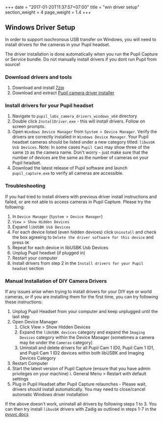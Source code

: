 +++
date = "2017-01-20T11:37:57+07:00"
title = "win driver setup"
section_weight = 4
page_weight = 1.4
+++

## Windows Driver Setup

In order to support isochronous USB transfer on Windows, you will need to install drivers for the cameras in your Pupil headset. 

<aside class="notice">
  The driver installation is done automatically when you run the Pupil Capture or Service bundle. Do not manually install drivers if you dont run Pupil from source!
</aside>

### Download drivers and tools
1. Download and install [7zip](http://www.7-zip.org/download.html)
1. Download and extract [Pupil camera driver installer](https://drive.google.com/uc?export=download&id=0Byap58sXjMVfR0p4eW5KcXpfQjg)

### Install drivers for your Pupil headset

1. Navigate to `pupil_labs_camera_drivers_windows_x64` directory
1. Double click *`InstallDriver.exe`* - this will install drivers. Follow on screen prompts. 
1. Open `Windows Device Manager` from `System > Device Manager`. Verify the drivers are correctly installed in `Windows Device Manager`. Your Pupil headset cameras should be listed under a new category titled: `libusbK Usb Devices`. Note: In some cases `Pupil Cam1` may show three of the same `ID` as the camera name. Don't worry - just make sure that the number of devices are the same as the number of cameras on your Pupil headset.
1. Download the latest release of Pupil software and launch `pupil_capture.exe` to verify all cameras are accessible.

### Troubleshooting

If you had tried to install drivers with previous driver install instructions and failed, or are not able to access cameras in Pupil Capture. Please try the following:

1. In `Device Manager` (`System > Device Manager`)
1. `View > Show Hidden Devices` 
1. Expand `libUSBK Usb Devices`
1. For each device listed (even hidden devices) click `Uninstall` and check the box agreeing to `Delete the driver software for this device` and press `OK`
1. Repeat for each device in libUSBK Usb Devices
1. Unplug Pupil headset (if plugged in)
1. Restart your computer
1. Install drivers from step 2 in the `Install drivers for your Pupil headset` section

### Manual Installation of DIY Camera Drivers

If any issues arise when trying to install drivers for your DIY eye or world cameras, or if you are installing them for the first time, you can try following these instructions:

1. Unplug Pupil Headset from your computer and keep unplugged until the last step
1. Open Device Manager
    1. Click View > Show Hidden Devices
    1. Expand the `libUSBK devices` category and expand the `Imaging Devices` category within the Device Manager (sometimes a camera may be under the `Cameras` category)
    1. Uninstall and delete drivers for all Pupil Cam 1 ID0, Pupil Cam 1 ID1, and Pupil Cam 1 ID2 devices within both libUSBK and Imaging Devices Category
1. Restart Computer
1. Start the latest version of Pupil Capture (ensure that you have admin privileges on your machine)
    i. General Menu > Restart with default settings
1. Plug in Pupil Headset after Pupil Capture relaunches - Please wait, drivers should install automatically. You may need to close/cancel automatic Windows driver installation

If the above doesn't work, uninstall all drivers by following steps 1 to 3. You can then try install `libusbK` drivers with Zadig as outlined in steps 1-7 in the [pyuvc docs](https://github.com/pupil-labs/pyuvc/blob/master/WINDOWS_USER.md)
